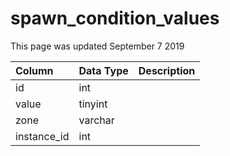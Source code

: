 # spawn\_condition\_values

This page was updated September 7 2019

| Column | Data Type | Description |
| :--- | :--- | :--- |
| id | int |  |
| value | tinyint |  |
| zone | varchar |  |
| instance\_id | int |  |


